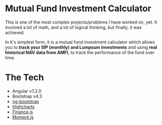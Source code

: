 # Mutual Fund Investment Calculator

This is one of the most complex projects/problems I have worked on, yet. It involved a lot of math, and a lot of logical thinking, but finally, it was achieved.

In it's simplest form, it is a mutual fund investment calculator which allows you to **track your SIP (monthly) and Lumpsum investments** and using **real historical NAV data from AMFI**, to track the performance of the fund over time.

# The Tech
* Angular v7.2.0
* Bootstrap v4.3
* [ng-bootstrap](https://ng-bootstrap.github.io/#/home)
* [Highcharts](https://www.highcharts.com/)
* [Finance.js](http://financejs.org/)
* [Moment.js](https://momentjs.com/)